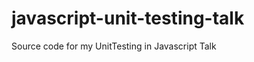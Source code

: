 javascript-unit-testing-talk
============================

Source code for my UnitTesting in Javascript Talk
